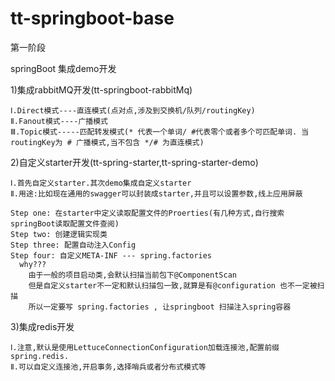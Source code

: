 # tt-springboot-base

第一阶段

springBoot 集成demo开发

1)集成rabbitMQ开发(tt-springboot-rabbitMq)

    Ⅰ.Direct模式----直连模式(点对点,涉及到交换机/队列/routingKey)
    Ⅱ.Fanout模式----广播模式
    Ⅲ.Topic模式-----匹配转发模式(* 代表一个单词/ #代表零个或者多个可匹配单词. 当routingKey为 # 广播模式,当不包含 */# 为直连模式)
    
2)自定义starter开发(tt-spring-starter,tt-spring-starter-demo)

    Ⅰ.首先自定义starter.其次demo集成自定义starter
    Ⅱ.用途:比如现在通用的swagger可以封装成starter,并且可以设置参数,线上应用屏蔽
      
    Step one: 在starter中定义读取配置文件的Proerties(有几种方式,自行搜索springBoot读取配置文件查阅)
    Step two: 创建逻辑实现类
    Step three: 配置自动注入Config
    Step four: 自定义META-INF --- spring.factories
      why???
        由于一般的项目启动类,会默认扫描当前包下@ComponentScan
        但是自定义starter不一定和默认扫描包一致,就算是有@configuration 也不一定被扫描
        所以一定要写 spring.factories , 让springboot 扫描注入spring容器
      
3)集成redis开发

    Ⅰ.注意,默认是使用LettuceConnectionConfiguration加载连接池,配置前缀spring.redis.
    Ⅱ.可以自定义连接池,开启事务,选择哨兵或者分布式模式等
    